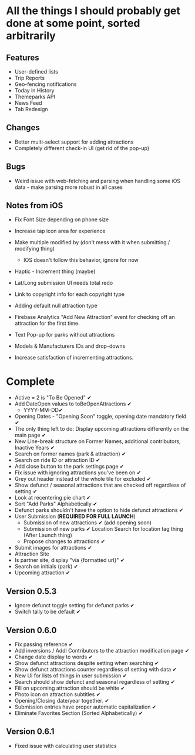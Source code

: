 # All the things I should probably get done at some point, sorted arbitrarily

## Features
- User-defined lists
- Trip Reports
- Geo-fencing notifications
- Today in History
- Themeparks API
- News Feed
- Tab Redesign

## Changes
- Better multi-select support for adding attractions
- Completely different check-in UI (get rid of the pop-up)
 
## Bugs
- Weird issue with web-fetching and parsing when handling some iOS data
  \- make parsing more robust in all cases
 
## Notes from iOS
- Fix Font Size depending on phone size
- Increase tap icon area for experience
- Make multiple modified by (don't mess with it when submitting /
  modifying thing)
  -  IOS doesn't follow this behavior, ignore for now
 
- Haptic - Increment thing (maybe)
- Lat/Long submission UI needs total redo
- Link to copyright info for each copyright type
- Adding default null attraction type
- Firebase Analytics "Add New Attraction" event for checking off an
  attraction for the first time.

- Text Pop-up for parks without attractions
- Models & Manufacturers IDs and drop-downs
- Increase satisfaction of incrementing attractions.



# Complete

 - Active = 2 is "To Be Opened" ✔
 - Add DateOpen values to toBeOpenAttractions ✔
   - YYYY-MM-DD✔
 - Opening Dates - "Opening Soon" toggle, opening date mandatory field ✔
-  The only thing left to do: Display upcoming attractions differently
   on the main page ✔
 - New Line-break structure on Former Names, additional contributors, Inactive Years ✔
 - Search on former names (park & attraction) ✔
 - Search on ride ID or attraction ID ✔
 - Add close button to the park settings page ✔
 - Fix issue with ignoring attractions you've been on ✔
 - Grey out header instead of the whole tile for excluded ✔
-  Show defunct / seasonal attractions that are checked off regardless
   of setting ✔
 - Look at recentering pie chart ✔
-  Sort "Add Parks" Alphabetically ✔
 - Defunct parks shouldn't have the option to hide defunct attractions ✔
 - User Submission (**REQUIRED FOR FULL LAUNCH**)
    - Submission of new attractions ✔ (add opening soon)
    - Submission of new parks ✔ Location Search for location tag thing
  (After Launch thing)
    - Propose changes to attractions ✔
  -   Submit images for attractions ✔
 - Attraction Site
  -   Is partner site, display "via {formatted url}" ✔
-  Search on initials (park) ✔
- Upcoming attraction ✔

## Version 0.5.3
- Ignore defunct toggle setting for defunct parks ✔
- Switch tally to be default ✔

## Version 0.6.0
- Fix passing reference ✔
- Add inversions / Addl Contributors to the attraction modification page
  ✔
- Change date display to words ✔
- Show defunct attractions despite setting when searching ✔
- Show defunct attractions counter regardless of setting with data ✔
- New UI for lists of things in user submission ✔
- Search should show defunct and seasonal regardless of setting ✔
- Fill on upcoming attraction should be white ✔
- Photo icon on attraction subtitles ✔
- Opening/Closing date/year together. ✔
- Submission entries have proper automatic capitalization ✔
- Eliminate Favorites Section (Sorted Alphabetically) ✔

## Version 0.6.1
- Fixed issue with calculating user statistics